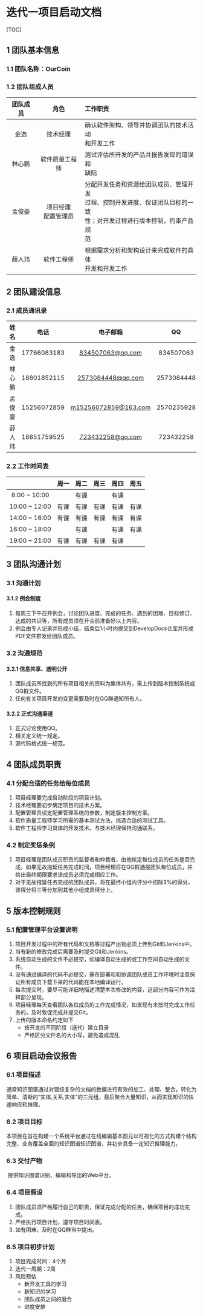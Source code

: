 # 迭代一项目启动文档

[TOC]

## 1 团队基本信息

### 1.1 团队名称：OurCoin

### 1.2 团队组成人员

| 团队成员 |           角色           | 工作职责                                                     |
| :------: | :----------------------: | :----------------------------------------------------------- |
|   金逸   |         技术经理         | 确认软件架构、领导并协调团队的技术活动<br />和开发工作       |
|  林心鹏  |      软件质量工程师      | 测试评估所开发的产品并报告发现的错误和<br />缺陷             |
|  孟俊豪  | 项目经理<br />配置管理员 | 分配开发任务和资源给团队成员、管理开发<br />过程、控制开发进度、保证团队目标的一致<br />性；对开发过程进行版本控制，约束产品规<br />范 |
|  薛人玮  |        软件工程师        | 根据需求分析和架构设计来完成软件的具体<br />开发和开发工作   |

## 2 团队建设信息

### 2.1 成员通讯录

|  姓名  |    电话     |       电子邮箱       |     QQ     |
| :----: | :---------: | :------------------: | :--------: |
|  金逸  | 17766083183 |   834507063@qq.com   | 834507063  |
| 林心鹏 | 18801852115 |  2573084448@qq.com   | 2573084448 |
| 孟俊豪 | 15256072859 | m15256072859@163.com | 2570235928 |
| 薛人玮 | 18851759525 |   723432258@qq.com   | 723432258  |

### 2.2 工作时间表

|               | 周一 | 周二 | 周三 | 周四 | 周五 |
| :-----------: | :--: | :--: | :--: | :--: | :--: |
| 8:00 ~ 10:00  |      | 有课 |      | 有课 |      |
| 10:00 ~ 12:00 | 有课 | 有课 | 有课 | 有课 | 有课 |
| 14:00 ~ 16:00 | 有课 | 有课 | 有课 | 有课 | 有课 |
| 16:00 ~ 18:00 |      | 有课 |      | 有课 | 有课 |
| 19:00 ~ 21:00 | 有课 | 有课 | 有课 | 有课 |      |

## 3 团队沟通计划

### 3.1 沟通计划

#### 3.1.2 例会制度

1. 每周三下午召开例会，讨论团队进度、完成的任务、遇到的困难、目标修订、达成的共识等，所有成员须在开会前准备好以上内容。
2. 例会由专人记录并形成小结，结束后1小时内提交到DevelopDocs仓库并形成PDF文件群发给团队成员。

### 3.2 沟通规范

#### 3.2.1 信息共享、透明公开

1. 团队成员所找到的所有项目相关的资料为集体共有，需上传到版本控制系统或QQ群文件。
2. 任何有关项目开发的变更需要及时在QQ群通知所有人。

#### 3.2.2 正式沟通渠道

1. 正式讨论使用QQ。
2. 相关定义统一规定。
3. 源代码格式统一规范。

## 4 团队成员职责

### 4.1 分配合适的任务给每位成员

1. 项目经理要完成启动阶段的项目计划。
2. 技术经理要初步确定项目的技术方案。
3. 配置管理员设定配置管理系统的参数，制定版本控制方案。
4. 软件质量工程师学习所需的基本测试方法，挑选合适的测试工具。
5. 软件工程师学习具体的开发技术，与技术经理保持沟通联系。

### 4.2 制定奖惩条例

1. 项目经理是团队成员职责的监督者和仲裁者，由他核定每位成员的任务是否完成，如果无故拖延任务完成时间，项目经理将在QQ群通报团队每位成员，并给出最终期限要求该成员必须完成相应工作。
2. 对于无故拖延任务完成的团队成员，将在最终小组内评分中扣除3%的得分，该得分将三等分加到其他小组成员得分上。

## 5 版本控制规则

### 5.1 配置管理平台设置说明

1. 项目开发过程中的所有代码和文档等过程产出物必须上传到Git和Jenkins中。
2. 当有新的修改完成后需要及时提交Git和Jenkins。
3. 系统自动生成的文件不必提交，如编译自动生成的或工作空间自动生成的文件。
4. 没有通过编译的代码不必提交，需在部署和和协调团队成员工作环境时注意保证所有成员下载下来的代码能在本地编译运行。
5. 每次提交时，要尽可能详细地描述清楚本次修改的内容，这部分内容可作为注释部分呈现。
6. 项目经理每天查看团队各位成员的工作完成情况，如发现有未按时完成工作任务的，及时敦促完成并提交Git。
7. 上传的版本命名约定如下
   - 按开发的不同阶段（迭代）建立目录
   - 严格区分文件名的大小写，避免造成混乱

## 6 项目启动会议报告

### 6.1 项目描述

​		通常知识图谱通过对错综复杂的文档的数据进行有效的加工、处理、整合，转化为简单、清晰的“实体,关系,实体”的三元组，最后聚合大量知识，从而实现知识的快速响应和推理。

### 6.2 项目目标

​		本项目在旨在构建一个系统平台通过在线编辑基本图元以可视化的方式构建个结构完整、业务覆盖全面的知识图谱知识图谱，并初步具备一定知识推理能力。

### 6.3 交付产物

​		提供知识图谱识别、编辑和导出的Web平台。

### 6.4 项目假设

1. 团队成员须严格履行自己的职责，保证完成分配的任务，确保项目的成功完成。
2. 严格执行项目计划，遵守项目时间表。
3. 如有困难，及时在QQ群当中提出。

### 6.5 项目初步计划

1. 项目完成时间：4个月
2. 迭代一周期：2周
3. 风险预估
   - 新开发工具的学习
   - 新知识的学习
   - 团队成员之间的磨合
   - 进度安排



